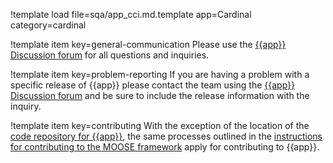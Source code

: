 !template load file=sqa/app_cci.md.template app=Cardinal category=cardinal

!template item key=general-communication
Please use the [{{app}} Discussion forum](https://github.com/neams-th-coe/cardinal/discussions) for all
questions and inquiries.

!template item key=problem-reporting
If you are having a problem with a specific release of {{app}} please contact the team
using the [{{app}} Discussion forum](https://github.com/neams-th-coe/cardinal/discussions) and be sure
to include the release information with the inquiry.

!template item key=contributing
With the exception of the location of the [code repository for {{app}}](https://github.com/neams-th-coe/cardinal), the same processes outlined in the [instructions for contributing to the MOOSE framework](framework/contributing.md) apply for contributing to {{app}}.
